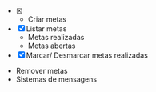 - [x] - Criar metas
- [x] Listar metas
    - Metas realizadas
    - Metas abertas
- [x] Marcar/ Desmarcar metas realizadas 
- Remover metas 
- Sistemas de mensagens